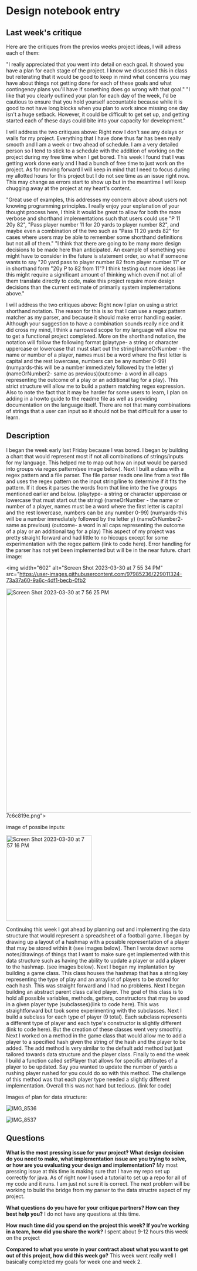 # Design notebook entry

## Last week's critique
Here are the critiques from the previos weeks project ideas, I will adress each of them:

"I really appreciated that you went into detail on each goal. It showed you have a plan for each stage of the project. I know we discussed this in class but reiterating that it would be good to keep in mind what concerns you may have about things not getting done for each of these goals and what contingency plans you'll have if something does go wrong with that goal."
"I like that you clearly outlined your plan for each day of the week, I'd be cautious to ensure that you hold yourself accountable because while it is good to not have long blocks when you plan to work since missing one day isn't a huge setback. However, it could be difficult to get set up, and getting started each of these days could bite into your capacity for development."

I will address the two critiques above: Right now I don't see any delays or walls for my project. Everything that I have done thus far has been really smooth and I am a week or two ahead of schedule. I am a very detailed person so I tend to stick to a schedule with the addition of working on the project during my free time when I get bored. This week I found that I was getting work done early and I had a bunch of free time to just work on the project. As for moving forward I will keep in mind that I need to focus during my allotted hours for this project but I do not see time as an issue right now. This may change as errors start to show up but in the meantime I will keep chugging away at the project at my heart's content. 

"Great use of examples, this addresses my concern above about users not knowing programming principles. I really enjoy your explanation of your thought process here, I think it would be great to allow for both the more verbose and shorthand implementations such that users could use "P 11 20y 82", "Pass player number 11 for 20 yards to player number 82", and maybe even a combination of the two such as "Pass 11 20 yards 82" for cases where users may be able to remember some shorthand definitions but not all of them."
"I think that there are going to be many more design decisions to be made here than anticipated. An example of something you might have to consider in the future is statement order, so what if someone wants to say "20 yard pass to player number 82 from player number 11" or in shorthand form "20y P to 82 from 11"? I think testing out more ideas like this might require a significant amount of thinking which even if not all of them translate directly to code, make this project require more design decisions than the current estimate of primarily system implementations above."

I will address the two critiques above: Right now I plan on using a strict shorthand notation. The reason for this is so that I can use a regex pattern matcher as my parser, and because it should make error handling easier. Although your suggestion to have a combination sounds really nice and it did cross my mind, I think a narrowed scope for my language will allow me to get a functional project completed. More on the shorthand notation, the notation will follow the following format (playtype- a string or character uppercase or lowercase that must start out the string)(nameOrNumber - the name or number of a player, names must be a word where the first letter is capital and the rest lowercase, numbers can be any number 0-99)(numyards-this will be a number immediately followed by the letter y)(nameOrNumber2- same as previous)(outcome- a word in all caps representing the outcome of a play or an additional tag for a play). This strict structure will allow me to build a pattern matching regex expression. Also to note the fact that it may be harder for some users to learn, I plan on adding in a howto guide to the readme file as well as providing documentation on the language itself. There are not that many combinations of strings that a user can input so it should not be that difficult for a user to learn. 

## Description

I began the week early last Friday because I was bored. I began by building a chart that would represent most if not all combinations of strings/inputs for my language. This helped me to map out how an input would be parsed into groups via regex pattern(see image below). Next I built a class with a regex pattern and a file parser. The file parser reads one line from a text file and uses the regex pattern on the input string/line to determine if it fits the pattern. If it does it parses the words from that line into the five groups mentioned earlier and below. 
(playtype- a string or character uppercase or lowercase that must start out the string)
(nameOrNumber - the name or number of a player, names must be a word where the first letter is capital and the rest lowercase, numbers can be any number 0-99)
(numyards-this will be a number immediately followed by the letter y)
(nameOrNumber2- same as previous)
(outcome- a word in all caps representing the outcome of a play or an additional tag for a play)
This aspect of my project was pretty straight forward and had little to no hiccups except for some experimentation with the regex pattern (link to code here). Error handling for the parser has not yet been implemented but will be in the near future.
chart image:

<img width="602" alt="Screen Shot 2023-03-30 at 7 55 34 PM" src="https://user-images.githubusercontent.com/97985236/229011324-73a37a60-9a6c-4df1-becb-0fb2
                                                                 
<img width="609" alt="Screen Shot 2023-03-30 at 7 56 25 PM" src="https://user-images.githubusercontent.com/97985236/229011458-dc9f8c81-b94c-42b0-9ea6-41e305c15878.png">
7c6c819e.png">

image of possibe inputs:

<img width="233" alt="Screen Shot 2023-03-30 at 7 57 16 PM" src="https://user-images.githubusercontent.com/97985236/229011588-d87b5cbd-4055-46f5-9c0d-92ce86e1a7dc.png">

Continuing this week I got ahead by planning out and implementing the data structure that would represent a spreadsheet of a football game. I began by drawing up a layout of a hashmap with a possible representation of a player that may be stored within it (see images below). Then I wrote down some notes/drawings of things that I want to make sure get implemented with this data structure such as having the ability to update a player or add a player to the hashmap. (see images below). Next I began my implantation by building a game class. This class houses the hashmap that has a string key representing the type of play and an arraylist of players to be stored for each hash. This was straight forward and I had no problems. Next I began building an abstract parent class called player. The goal of this class is to hold all possible variables, methods, getters, constructors that may be used in a given player type (subclasses)(link to code here). This was straightforward but took some experimenting with the subclasses. Next I build a subclass for each type of player (9 total). Each subclass represents a different type of player and each type's constructor is slightly different (link to code here). But the creation of these classes went very smoothly. Next I worked on a method in the game class that would allow me to add a player to a specified hash given the string of the hash and the player to be added. The add method is very similar to the default add method but just tailored towards data structure and the player class. Finally to end the week I build a function called setPlayer that allows for specific attributes of a player to be updated. Say you wanted to update the number of yards a rushing player rushed for you could do so with this method. The challenge of this method was that each player type needed a slightly different implementation. Overall this was not hard but tedious. (link for code) 

Images of plan for data structure:

![IMG_8536](https://user-images.githubusercontent.com/97985236/229011899-63f02c5f-6cd8-45f6-b733-30941eff8a9f.jpeg)

![IMG_8537](https://user-images.githubusercontent.com/97985236/229011930-5868f4ad-4787-41de-8b9b-c768a75b8c80.jpeg)


## Questions

**What is the most pressing issue for your project? What design decision do
you need to make, what implementation issue are you trying to solve, or how
are you evaluating your design and implementation?**
My most pressing issue at this time is making sure that I have my repo set up correctly for java. As of right now I used a tutorial to set up a repo for all of my code and it runs. I am just not sure it is correct. The next problem will be working to build the bridge from my parser to the data structre aspect of my project. 

**What questions do you have for your critique partners? How can they best help
you?**
I do not have any questions at this time.

**How much time did you spend on the project this week? If you're working in a
team, how did you share the work?**
I spent about 9-12 hours this week on the project

**Compared to what you wrote in your contract about what you want to get out of this
project, how did this week go?**
This week went really well I basically completed my goals for week one and week 2. 

